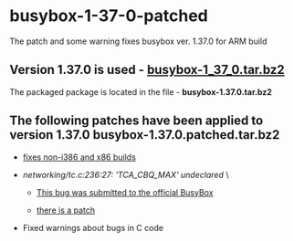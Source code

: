 # busybox-1-37-0-patched
The patch and some warning fixes busybox ver. 1.37.0 for ARM build

## Version 1.37.0 is used - [busybox-1_37_0.tar.bz2](https://git.busybox.net/busybox/snapshot/busybox-1_37_0.tar.bz2)
The packaged package is located in the file - **busybox-1.37.0.tar.bz2**

## The following patches have been applied to version 1.37.0 **busybox-1.37.0.patched.tar.bz2**

- [fixes non-i386 and x86 builds](https://lists.busybox.net/pipermail/busybox/2024-October/090953.html)

- *networking/tc.c:236:27: 'TCA_CBQ_MAX' undeclared* \
    - [This bug was submitted to the official BusyBox](https://bugs.busybox.net/show_bug.cgi?id=15931)

    - [there is a patch](https://bugs.busybox.net/attachment.cgi?id=9751)

- Fixed warnings about bugs in C code